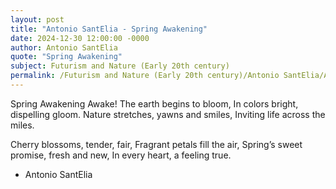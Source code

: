 ```yaml
---
layout: post
title: "Antonio SantElia - Spring Awakening"
date: 2024-12-30 12:00:00 -0000
author: Antonio SantElia
quote: "Spring Awakening"
subject: Futurism and Nature (Early 20th century)
permalink: /Futurism and Nature (Early 20th century)/Antonio SantElia/Antonio SantElia - Spring Awakening
---
```


Spring Awakening
Awake! The earth begins to bloom,
In colors bright, dispelling gloom.
Nature stretches, yawns and smiles,
Inviting life across the miles.

Cherry blossoms, tender, fair,
Fragrant petals fill the air,
Spring’s sweet promise, fresh and new,
In every heart, a feeling true.


- Antonio SantElia
